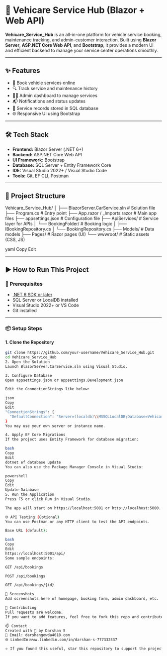 # 🚗 Vehicare Service Hub (Blazor + Web API)

**Vehicare_Service_Hub** is an all-in-one platform for vehicle service booking, maintenance tracking, and admin-customer interaction. Built using **Blazor Server**, **ASP.NET Core Web API**, and **Bootstrap**, it provides a modern UI and efficient backend to manage your service center operations smoothly.

---

## ✨ Features

- 📅 Book vehicle services online
- 🔍 Track service and maintenance history
- 👨‍🔧 Admin dashboard to manage services
- 📬 Notifications and status updates
- 🧾 Service records stored in SQL database
- 🌐 Responsive UI using Bootstrap

---

## 🛠️ Tech Stack

- **Frontend:** Blazor Server (.NET 6+)
- **Backend:** ASP.NET Core Web API
- **UI Framework:** Bootstrap
- **Database:** SQL Server + Entity Framework Core
- **IDE:** Visual Studio 2022+ / Visual Studio Code
- **Tools:** Git, EF CLI, Postman

---

## 📁 Project Structure

Vehicare_Service_Hub/
│
├── BlazorServer.CarService.sln # Solution file
├── Program.cs # Entry point
├── App.razor / _Imports.razor # Main app files
├── appsettings.json # Configuration file
├── ApiServices/ # Service layer for APIs
│ └── BookingFolder/ # Booking logic
│ ├── IBookingRepository.cs
│ └── BookingRepository.cs
├── Models/ # Data models
├── Pages/ # Razor pages (UI)
└── wwwroot/ # Static assets (CSS, JS)

yaml
Copy
Edit

---

## ▶️ How to Run This Project

### 🔧 Prerequisites

- [.NET 6 SDK or later](https://dotnet.microsoft.com/download)
- SQL Server or LocalDB installed
- Visual Studio 2022+ or VS Code
- Git installed

---

### 📦 Setup Steps

#### 1. Clone the Repository

```bash
git clone https://github.com/your-username/Vehicare_Service_Hub.git
cd Vehicare_Service_Hub
2. Open the Solution
Launch BlazorServer.CarService.sln using Visual Studio.

3. Configure Database
Open appsettings.json or appsettings.Development.json

Edit the ConnectionStrings like below:

json
Copy
Edit
"ConnectionStrings": {
  "DefaultConnection": "Server=(localdb)\\MSSQLLocalDB;Database=VehicareDB;Trusted_Connection=True;"
}
You may use your own server or instance name.

4. Apply EF Core Migrations
If the project uses Entity Framework for database migration:

bash
Copy
Edit
dotnet ef database update
You can also use the Package Manager Console in Visual Studio:

powershell
Copy
Edit
Update-Database
5. Run the Application
Press F5 or click Run in Visual Studio.

The app will start on https://localhost:5001 or http://localhost:5000.

🌐 API Testing (Optional)
You can use Postman or any HTTP client to test the API endpoints.

Base URL (default):

bash
Copy
Edit
https://localhost:5001/api/
Some sample endpoints:

GET /api/bookings

POST /api/bookings

GET /api/bookings/{id}

📸 Screenshots
Add screenshots here of homepage, booking form, admin dashboard, etc.

🤝 Contributing
Pull requests are welcome.
If you want to add features, feel free to fork this repo and contribute.

📫 Contact
Created with 💙 by Darshan S
📧 Email: darshangowda4618.com
🌐 LinkedIn:www.linkedin.com/in/darshan-s-777332337

⭐ If you found this useful, star this repository to support the project!

